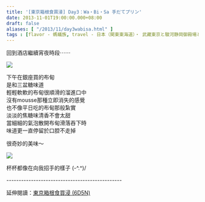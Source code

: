 ```yaml
---
title: '[東京箱根食買浸] Day3：Wa・Bi・Sa 手だてプリン'
date: 2013-11-01T19:00:00.000+08:00
draft: false
aliases: [ "/2013/11/day3wabisa.html" ]
tags : [flavor - 螞蟻族, travel - 日本（関東東海道）・ 武藏東京と駿河静岡御殿場と相模神奈川箱根]
---
```


回到酒店繼續宵夜時段⋯⋯  

[![](https://2.bp.blogspot.com/-se2JeZ6Dymk/XCTNfkf5JNI/AAAAAAAACO8/RuQgBxHHxpI-CQBMrVZqUYgO4LLbpTVxwCLcBGAs/s640/51.jpg)](https://2.bp.blogspot.com/-se2JeZ6Dymk/XCTNfkf5JNI/AAAAAAAACO8/RuQgBxHHxpI-CQBMrVZqUYgO4LLbpTVxwCLcBGAs/s1600/51.jpg)

下午在銀座買的布甸  
是和三盆糖味道  
輕輕軟軟的布甸很順滑的溜進口中  
沒有mousse那種立即消失的感覺  
也不像平日吃的布甸那般紮實  
淡淡的焦糖味清香不會太甜  
當細細的氣泡散開布甸滑落吞下時  
味道更一直停留於口腔不走掉  
  
很奇妙的美味～  
  
  

[![](https://2.bp.blogspot.com/-Hv00GmEfPdU/XCTNtgEIn3I/AAAAAAAACPA/FAWVbQPvbKcmLxA8ssy_A4Sa-xMbOdzaQCLcBGAs/s640/52.jpg)](https://2.bp.blogspot.com/-Hv00GmEfPdU/XCTNtgEIn3I/AAAAAAAACPA/FAWVbQPvbKcmLxA8ssy_A4Sa-xMbOdzaQCLcBGAs/s1600/52.jpg)

杯杯都像在向我招手的樣子 (-^.^)/  
  
\-----------------------------------------------  
  
延伸閱讀：[東京箱根食買浸 (6D5N)](http://www.hidie.net/2013/11/6d5n.html)